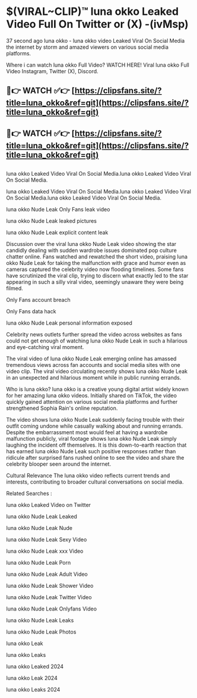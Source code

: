 # $(VIRAL~CLIP)™ luna okko Leaked Video Full On Twitter or (X) -(ivMsp)
37 second ago luna okko - luna okko video Leaked Viral On Social Media the internet by storm and amazed viewers on various social media platforms.

Where i can watch luna okko Full Video? WATCH HERE! Viral luna okko Full Video Instagram, Twitter (X), Discord.

## 🔴👉 WATCH ✅👉 [https://clipsfans.site/?title=luna_okko&ref=git](https://clipsfans.site/?title=luna_okko&ref=git)
## 🔴👉 WATCH ✅👉 [https://clipsfans.site/?title=luna_okko&ref=git](https://clipsfans.site/?title=luna_okko&ref=git)
##
luna okko Leaked Video Viral On Social Media.luna okko Leaked Video Viral On Social Media.

luna okko Leaked Video Viral On Social Media.luna okko Leaked Video Viral On Social Media.luna okko Leaked Video Viral On Social Media.

luna okko Nude Leak Only Fans leak video

luna okko Nude Leak leaked pictures

luna okko Nude Leak explicit content leak

Discussion over the viral luna okko Nude Leak video showing the star candidly dealing with sudden wardrobe issues dominated pop culture chatter online. Fans watched and rewatched the short video, praising luna okko Nude Leak for taking the malfunction with grace and humor even as cameras captured the celebrity video now flooding timelines. Some fans have scrutinized the viral clip, trying to discern what exactly led to the star appearing in such a silly viral video, seemingly unaware they were being filmed.


Only Fans account breach

Only Fans data hack

luna okko Nude Leak personal information exposed

Celebrity news outlets further spread the video across websites as fans could not get enough of watching luna okko Nude Leak in such a hilarious and eye-catching viral moment.


The viral video of luna okko Nude Leak emerging online has amassed tremendous views across fan accounts and social media sites with one video clip. The viral video circulating recently shows luna okko Nude Leak in an unexpected and hilarious moment while in public running errands.


Who is luna okko? luna okko is a creative young digital artist widely known for her amazing luna okko videos. Initially shared on TikTok, the video quickly gained attention on various social media platforms and further strengthened Sophia Rain's online reputation.

The video shows luna okko Nude Leak suddenly facing trouble with their outfit coming undone while casually walking about and running errands. Despite the embarrassment most would feel at having a wardrobe malfunction publicly, viral footage shows luna okko Nude Leak simply laughing the incident off themselves. It is this down-to-earth reaction that has earned luna okko Nude Leak such positive responses rather than ridicule after surprised fans rushed online to see the video and share the celebrity blooper seen around the internet.

Cultural Relevance The luna okko video reflects current trends and interests, contributing to broader cultural conversations on social media.

Related Searches :

luna okko Leaked Video on Twitter

luna okko Nude Leak Leaked

luna okko Nude Leak Nude

luna okko Nude Leak Sexy Video

luna okko Nude Leak xxx Video

luna okko Nude Leak Porn

luna okko Nude Leak Adult Video

luna okko Nude Leak Shower Video

luna okko Nude Leak Twitter Video

luna okko Nude Leak Onlyfans Video

luna okko Nude Leak Leaks

luna okko Nude Leak Photos

luna okko Leak

luna okko Leaks

luna okko Leaked 2024

luna okko Leak 2024

luna okko Leaks 2024
